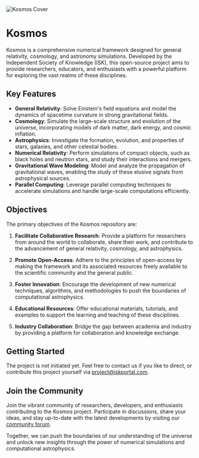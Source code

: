 ![Kosmos Cover](https://github.com/Independent-Society-of-Knowledge/Kosmos/assets/76442288/9f330053-b5b8-4e92-91ed-c303d2dbcdb5)
# Kosmos

Kosmos is a comprehensive numerical framework designed for general relativity, cosmology, and astronomy simulations. Developed by the Independent Society of Knowledge (ISK), this open-source project aims to provide researchers, educators, and enthusiasts with a powerful platform for exploring the vast realms of these disciplines.

## Key Features

- **General Relativity**: Solve Einstein's field equations and model the dynamics of spacetime curvature in strong gravitational fields.
- **Cosmology**: Simulate the large-scale structure and evolution of the universe, incorporating models of dark matter, dark energy, and cosmic inflation.
- **Astrophysics**: Investigate the formation, evolution, and properties of stars, galaxies, and other celestial bodies.
- **Numerical Relativity**: Perform simulations of compact objects, such as black holes and neutron stars, and study their interactions and mergers.
- **Gravitational Wave Modeling**: Model and analyze the propagation of gravitational waves, enabling the study of these elusive signals from astrophysical sources.
- **Parallel Computing**: Leverage parallel computing techniques to accelerate simulations and handle large-scale computations efficiently.

## Objectives

The primary objectives of the Kosmos repository are:

1. **Facilitate Collaborative Research**: Provide a platform for researchers from around the world to collaborate, share their work, and contribute to the advancement of general relativity, cosmology, and astrophysics.

2. **Promote Open-Access**: Adhere to the principles of open-access by making the framework and its associated resources freely available to the scientific community and the general public.

3. **Foster Innovation**: Encourage the development of new numerical techniques, algorithms, and methodologies to push the boundaries of computational astrophysics.

4. **Educational Resources**: Offer educational materials, tutorials, and examples to support the learning and teaching of these disciplines.

5. **Industry Collaboration**: Bridge the gap between academia and industry by providing a platform for collaboration and knowledge exchange.

## Getting Started

The project is not initiated yet. Feel free to contact us if you like to direct, or contribute this project yourself via project@iskportal.com.

## Join the Community

Join the vibrant community of researchers, developers, and enthusiasts contributing to the Kosmos project. Participate in discussions, share your ideas, and stay up-to-date with the latest developments by visiting our [community forum](link/to/community/forum).

Together, we can push the boundaries of our understanding of the universe and unlock new insights through the power of numerical simulations and computational astrophysics.
